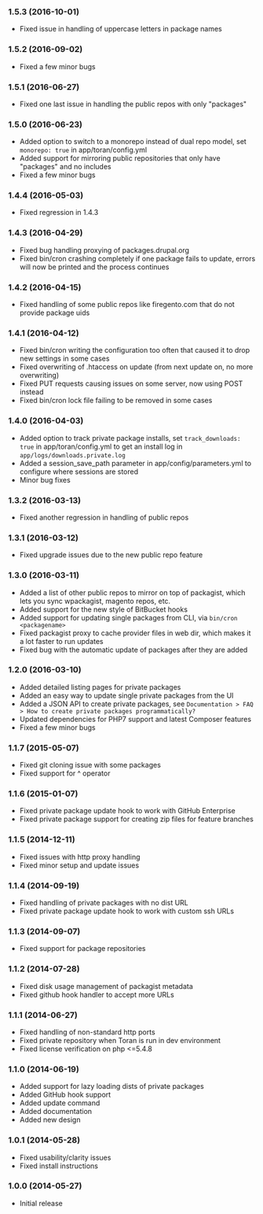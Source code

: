 ### 1.5.3 (2016-10-01)

  * Fixed issue in handling of uppercase letters in package names

### 1.5.2 (2016-09-02)

  * Fixed a few minor bugs

### 1.5.1 (2016-06-27)

  * Fixed one last issue in handling the public repos with only "packages"

### 1.5.0 (2016-06-23)

  * Added option to switch to a monorepo instead of dual repo model, set `monorepo: true` in app/toran/config.yml
  * Added support for mirroring public repositories that only have "packages" and no includes
  * Fixed a few minor bugs

### 1.4.4 (2016-05-03)

  * Fixed regression in 1.4.3

### 1.4.3 (2016-04-29)

  * Fixed bug handling proxying of packages.drupal.org
  * Fixed bin/cron crashing completely if one package fails to update, errors will now be printed and the process continues

### 1.4.2 (2016-04-15)

  * Fixed handling of some public repos like firegento.com that do not provide package uids

### 1.4.1 (2016-04-12)

  * Fixed bin/cron writing the configuration too often that caused it to drop new settings in some cases
  * Fixed overwriting of .htaccess on update (from next update on, no more overwriting)
  * Fixed PUT requests causing issues on some server, now using POST instead
  * Fixed bin/cron lock file failing to be removed in some cases

### 1.4.0 (2016-04-03)

  * Added option to track private package installs, set `track_downloads: true` in app/toran/config.yml to get an install log in `app/logs/downloads.private.log`
  * Added a session_save_path parameter in app/config/parameters.yml to configure where sessions are stored
  * Minor bug fixes

### 1.3.2 (2016-03-13)

  * Fixed another regression in handling of public repos

### 1.3.1 (2016-03-12)

  * Fixed upgrade issues due to the new public repo feature

### 1.3.0 (2016-03-11)

  * Added a list of other public repos to mirror on top of packagist, which lets you sync wpackagist, magento repos, etc.
  * Added support for the new style of BitBucket hooks
  * Added support for updating single packages from CLI, via `bin/cron <packagename>`
  * Fixed packagist proxy to cache provider files in web dir, which makes it a lot faster to run updates
  * Fixed bug with the automatic update of packages after they are added

### 1.2.0 (2016-03-10)

  * Added detailed listing pages for private packages
  * Added an easy way to update single private packages from the UI
  * Added a JSON API to create private packages, see `Documentation > FAQ > How to create private packages programmatically?`
  * Updated dependencies for PHP7 support and latest Composer features
  * Fixed a few minor bugs

### 1.1.7 (2015-05-07)

  * Fixed git cloning issue with some packages
  * Fixed support for ^ operator

### 1.1.6 (2015-01-07)

  * Fixed private package update hook to work with GitHub Enterprise
  * Fixed private package support for creating zip files for feature branches

### 1.1.5 (2014-12-11)

  * Fixed issues with http proxy handling
  * Fixed minor setup and update issues

### 1.1.4 (2014-09-19)

  * Fixed handling of private packages with no dist URL
  * Fixed private package update hook to work with custom ssh URLs

### 1.1.3 (2014-09-07)

  * Fixed support for package repositories

### 1.1.2 (2014-07-28)

  * Fixed disk usage management of packagist metadata
  * Fixed github hook handler to accept more URLs

### 1.1.1 (2014-06-27)

  * Fixed handling of non-standard http ports
  * Fixed private repository when Toran is run in dev environment
  * Fixed license verification on php <=5.4.8

### 1.1.0 (2014-06-19)

  * Added support for lazy loading dists of private packages
  * Added GitHub hook support
  * Added update command
  * Added documentation
  * Added new design

### 1.0.1 (2014-05-28)

  * Fixed usability/clarity issues
  * Fixed install instructions

### 1.0.0 (2014-05-27)

  * Initial release
